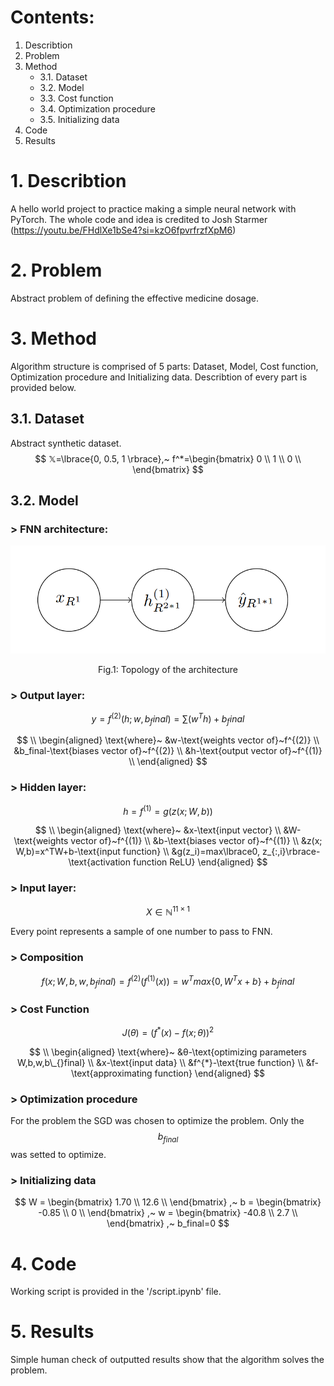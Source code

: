 # Contents:
1. Describtion
2. Problem
3. Method
    * 3.1. Dataset
    * 3.2. Model
    * 3.3. Cost function
    * 3.4. Optimization procedure
    * 3.5. Initializing data
4. Code
5. Results

# 1. Describtion
A hello world project to practice making a simple neural network with PyTorch.
The whole code and idea is credited to Josh Starmer (https://youtu.be/FHdlXe1bSe4?si=kzO6fpvrfrzfXpM6)

# 2. Problem
Abstract problem of defining the effective medicine dosage.

# 3. Method
Algorithm structure is comprised of 5 parts: Dataset, Model, Cost function, Optimization procedure and Initializing data. Describtion of every part is provided below.
## 3.1. Dataset
Abstract synthetic dataset.
$$
𝕏=\lbrace{0, 0.5, 1 \rbrace},~
f^*=\begin{bmatrix}
    0 \\
    1 \\
    0 \\
    \end{bmatrix}
$$
## 3.2. Model
### > FNN architecture:
<p align="center">
  <img src="https://github.com/AKAD0/pytorch_hellow/blob/master/Fig1.png">
</p>

$$
\text{Fig.1: Topology of the architecture}
$$
### > Output layer:
$$
y=f^{(2)}(h; w,b_final) = \sum_ {}(w^Th)+b_final
$$

$$
\\
\begin{aligned}
\text{where}~
&w-\text{weights vector of}~f^{(2)} \\
&b_final-\text{biases vector of}~f^{(2)} \\
&h-\text{output vector of}~f^{(1)} \\
\end{aligned}
$$


### > Hidden layer:
$$
h = f^{(1)} = g( z( x; W,b))
$$

$$
\\
\begin{aligned}
\text{where}~
&x-\text{input vector} \\
&W-\text{weights vector of}~f^{(1)} \\
&b-\text{biases vector of}~f^{(1)} \\
&z(x; W,b)=x^TW+b-\text{input function} \\
&g(z_i)=max\lbrace0, z_{:,i}\rbrace-\text{activation function ReLU}
\end{aligned}
$$


### > Input layer:
$$
X \in ℕ^{11×1}
$$

Every point represents a sample of one number to pass to FNN.

### > Composition
$$
f(x; W,b,w,b_final) = f^{(2)}( f^{(1)}( x)) = w^Tmax\lbrace0, W^Tx+b\rbrace+b_final
$$

### > Cost Function
$$
J(θ) = ( f^{*}(x) - f(x;θ))^2
$$

$$
\\
\begin{aligned}
\text{where}~
&θ-\text{optimizing parameters W,b,w,b\_{}final} \\
&x-\text{input data} \\
&f^{*}-\text{true function} \\
&f-\text{approximating function}
\end{aligned}
$$
### > Optimization procedure
For the problem the SGD was chosen to optimize the problem.
Only the $$b_{final}$$ was setted to optimize.

### > Initializing data
$$
W = \begin{bmatrix}
    1.70 \\
    12.6 \\
    \end{bmatrix}
,~
b = \begin{bmatrix}
    -0.85 \\
    0 \\
    \end{bmatrix}
,~
w = \begin{bmatrix}
    -40.8 \\
    2.7 \\
    \end{bmatrix}
,~
b_final=0
$$

# 4. Code

Working script is provided in the '/script.ipynb' file.

# 5. Results
Simple human check of outputted results show that the algorithm solves the problem.